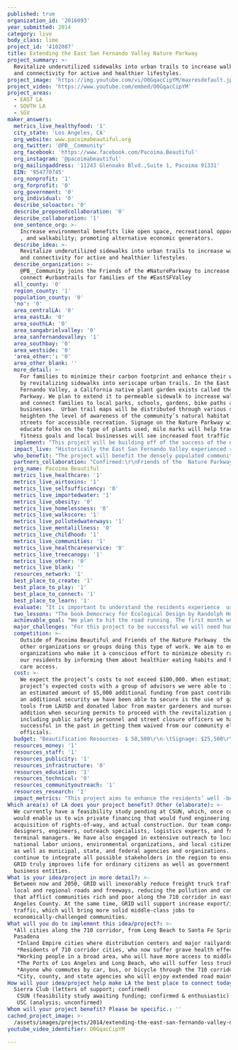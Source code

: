 ```yaml
---
published: true
organization_id: '2016093'
year_submitted: 2014
category: live
body_class: lime
project_id: '4102087'
title: Extending the East San Fernando Valley Nature Parkway
project_summary: >-
  Revitalize underutilized sidewalks into urban trails to increase walkability
  and connectivity for active and healthier lifestyles. 
project_image: 'https://img.youtube.com/vi/O0GqacCipYM/maxresdefault.jpg'
project_video: 'https://www.youtube.com/embed/O0GqacCipYM'
project_areas:
  - EAST LA
  - SOUTH LA
  - SGV
maker_answers:
  metrics_live_healthyfood: '1'
  city_state: 'Los Angeles, CA'
  org_website: www.pacoimabeautiful.org
  org_twitter: '@PB__Community'
  org_facebook: 'https://www.facebook.com/Pacoima.Beautiful'
  org_instagram: '@pacoimabeautiful'
  org_mailingaddress: '11243 Glenoaks Blvd.,Suite 1, Pacoima 91331'
  EIN: '954770745'
  org_nonprofit: '1'
  org_forprofit: '0'
  org_government: '0'
  org_individual: '0'
  describe_soloactor: '0'
  describe_proposedcollaboration: '0'
  describe_collaboration: '1'
  one_sentence_org: >-
    Increase environmental benefits like open space, recreational opportunities
    , and walkability; promoting alternative economic generators.
  describe_idea: >-
    Revitalize underutilized sidewalks into urban trails to increase walkability
    and connectivity for active and healthier lifestyles. 
  describe_organization: >-
    @PB__Community joins the Friends of the #NatureParkway to increase and
    connect #urbantrails for families of the #EastSFValley 
  all_county: '0'
  region_county: '1'
  population_county: '0'
  'no': '0'
  area_centralLA: '0'
  area_eastLA: '0'
  area_southLA: '0'
  area_sangabrielvalley: '0'
  area_sanfernandovalley: '1'
  area_southbay: '0'
  area_westside: '0'
  'area_other:': '0'
  area_other_blank: ''
  more_detail: >-
    For families to minimize their carbon footprint and enhance their well-being
    by revitalizing sidewalks into xeriscape urban trails. In the East San
    Fernando Valley, a California native plant garden exists called the Nature
    Parkway. We plan to extend it to permeable sidewalk to increase walkability
    and connect families to local parks, schools, gardens, bike paths and
    businesses.  Urban trail maps will be distributed through various sources to
    heighten the level of awareness of the community’s natural habitat and safe
    streets for accessible recreation. Signage on the Nature Parkway will
    educate folks on the type of plants used, mile marks will help track users'
    fitness goals and local businesses will see increased foot traffic. 
  implement: "This project will be building off of the success of the existing Nature Parkway. First we will re-engage the Friends of the Nature Parkway made up of community groups, organizations, businesses, students and residents who were instrumental in establishing the Nature Parkway and still are involved in maintaining the urban trail.  The first phase of community dialogue events will inform the local community about how to get involved with revitalizing their sidewalk spaces into safe urban trails. Surveys will be collected to inform us the extent of current sidewalk space utilization. \r\nThrough a community involved assessment, the pre-selected sidewalks connecting to the existing Nature Parkway, will identify the type of beautification resources needed for each block. Whether it is planning more native plants, covering areas with decomposed granite or cleaning the current landscape, a log of needs will inform the beautification plan. The main project leaders will be responsible for acquiring all necessary permits. A partial allocation of awarded funds will be used to offer light food and refreshments to community members who are involved the process. Informational signage for the type of plants used will be designed and installed. The signs will look similar to what is seen in local city and state parks. The result will be a detailed list of the number of tools and other resources to revitalize sidewalks into complete urban trails. \r\nOur ongoing contributors and LA 2050 funding will make gathering all of the resources required possible to complete the beautification phases. We will outreach to local surrounding businesses to attain the right tools to complete the Nature Parkway project. Community events that provide connections to community resources, free delicious healthy food, hydration stations and fun will create a public space for community members to unite for a common cause. These events will be open to all community residents and businesses that have a stake in this community investment. We will outreach to nearby schools, community organizations and other members using social media outlets. Groups will be made up of folks who either want to plant, remove debris, or install signage along the Nature Parkway. These volunteers will be made up of original and new Friends of the Nature Parkway. Our relationship and increased engagement will be made possible by facilitating continuous communication in a public sphere.\r\n"
  impact_live: "Historically the East San Fernando Valley experienced racial segregation and continuous resource disparities which negatively affected the built environment and health of its residents. In one of the target neighborhoods, Pacoima, residents experience some of the highest rates of obesity (17%) and asthma (20%.) Our neighborhoods are park poor (54 acres) and decades of unregulated business activity attributed to increased levels of toxicity. Specifically, this project’s safe urban trails will bring together Pacoima, Arleta and Mission Hills through safe walkable sidewalks. Stakeholders will have an aesthetic drought resistant landscaped path that is long term self-sustaining, uses minimal water, while restoring the user’s health and balancing the eco-system. Urban trail maps will help all visitors and locals to recognize and use the revitalized environment which helps to make them feel safer, healthier and better connected to the services and goods they require. Together we will put more eyes on the street and leave the car in the garage. \r\nCommunity stewardship will form a sense of ownership for the project because the sidewalk will be restored by every one of us. Those who partake in the planting will be able to adopt the plant and secure its longevity. Children and adults alike will be establishing roots in our community. A powerful method to bring along change in our community is to offer opportunities for education and hands on experience. The main group of organizers will produce a revitalization plan that has minimal maintenance while mimicking natural systems to create beautiful living spaces that nourish people and celebrate nature. \r\nThe project will also be a place to learn how to maintain a clean and healthy environment as well as establishing a more active lifestyle. Informational signage will be installed, similar to what is seen in local city and state parks.  Mile markers along the path will help the user track their distance in the hopes that they reach their fitness goals. The user will be informed on how the habitat enhances not only their well-being but also that of the native animals. Local schools will now have an accessible native plant path enabling hands on learning. Children will become health champions. Minimizing our carbon footprint by being on foot or bicycle can increase mobility, put more eyes on the street, increase community stewardship and stimulate local business activity.\r\n"
  who_benefit: "The project will benefit the densely populated communities living in close proximity to four connected streets (Devonshire St., Canterbury Ave., Van Nuys Blvd., and San Fernando Rd.) , approximately a 7 mile distance.  All stakeholders ranging from households, to educators, to business owners will benefit. When residents feel safe to walk in their neighborhoods instead of jumping into their car, residents will re-familiarize themselves with the type of pedestrian friendly culture they or their older relatives’ experience before coming to this country. \r\nFrom an early age small children will grow up knowing walking up and down urban trails is the thing to do. This opportunity will secure them with the safety they need to grow stronger. Playing outside and discovering the animals that use the urban trail as their habitat can be a game of show and tell for parent and child. The expanded tree canopy coverage would be ideal for parents to push strollers and for seniors to increase mobility. Parents can feel secure to let their children off the stroller since the extra green foliage will act as a buffer between them and the street.\r\nFor school children to be part of a LA2050 initiative that makes their own LA neighborhood a better place to live will make them long term community stewards for a better well-being. Walking to and from school can be their new norm. Along the trail exists three schools with approximately 3300 students cumulatively and one highly used park. The urban trails will better connect them to their school and park of choice.\r\nCanterbury Avenue has a very special grove, lined with nurseries and community gardens. The urban trail will create a safe path to Arleta High School, Beachy Ave. Elementary School, Canterbury Elementary and Branford Park. An opportunity exists to bring the first farmer’s market to this area. The uptick in foot traffic and increase promotion through the urban trail map will stimulate the local economy. \r\nSan Fernando Road stretches over 1.5 miles for residents to walk, ride, or run. The busy street is well lit and plants are starting to grow and blossom bright floral colors. It is already highly utilized because of the number of commuter bus stops. On Van Nuys Blvd. a color explosion occurred when youth driven art mural projects started to replace graffiti. Along the pathway users have accessibility to city resources through the neighborhood City Hall offices, postal office, library, health services and restaurants.\r\n"
  partners_collaboration: "Confirmed:\r\nFriends of the  Nature Parkway: Offices of Congreesman Tony Cardenas, Los Angeles County Supervisor Zev Yaroslavsky, Senator Padilla, Assemblymember Bocanegra, LA City  Councilmembers Nury Martinez and Felipe Fuentes; Students from: Arleta High School Eco-Club, Valor Academy, San Fernando High School, Neighborhood Councils: Mission Hills, Arleta, Pacoima, Panorama City; Community Based Organizations: Initiating Change in Our Neighborhood, Comision Femenil SFV,  Los Angeles City Waste Management, Laborer Locals 300; Neighborhood Watch Groups: Mission Area LAPD, Mission Hills Basic Car, Arleta Community Watch Dogs; Tajo Landscape\r\nPending:\r\nCommunity bike and ride groups; community gardeners; LA Street Vendors Campaign; Northeast Valley Health Corporation, Valley Care Community Consortium,  LA Food Policy Council; Los Angeles Mayor Garcetti; LAUSD Board member , Monica Ratlliff; Sylmar High School Horticulture Department; San Fernando Community Health Center, Proyecto del Barrio, M.E.N.D; Tia Chucha’s;Tree People, LA Open Acres\r\nEach of these partners share the value of revitalizing our sidewalks to increase the number of safe streets, enhance our resident’s health and improve the environment. In some form or another they all contributed resources whether they be tools, labor, expertise, promotion, labor, monetary contribution or volunteer hours to turn a blighted sidewalk into a nature parkway. Five years later they are still waiting for us to stretch the parkway into more urban trails. For this project we will have to re-ignite the conversation with all of our past partners and form new partnerships.\r\nThe three main factors which are critical to our success are leadership, communication and teamwork. The Nature Parkway’s project manager will help make it possible to extend urban trails because of her  leadership ability to pay attention to detail without undermining the biggest asset which are the partners and residents. She will help us get the right team members to the decision making table. Communication will be key, since no formal group already exists to carry on the work. Continuous communication will help keep all informed in the project’s process. Lastly teamwork is necessary to understand what is going well and what needs to be ameliorated. Volunteers including experts who donate services will be engaged by the opportunity to self-identify their role and execute the right action leading towards the main goal.\r\n"
  org_name: Pacoima Beautiful
  metrics_live_healthcare: '1'
  metrics_live_airtoxins: '1'
  metrics_live_selfsufficiency: '0'
  metrics_live_importedwater: '1'
  metrics_live_obesity: '0'
  metrics_live_homelessness: '0'
  metrics_live_walkscore: '1'
  metrics_live_pollutedwaterways: '1'
  metrics_live_mentalillness: '0'
  metrics_live_childhood: '1'
  metrics_live_communities: '1'
  metrics_live_healthcareservice: '0'
  metrics_live_treecanopy: '1'
  metrics_live_other: '0'
  metrics_live_blank: ''
  resources_network: '1'
  best_place_to_create: '1'
  best_place_to_play: '1'
  best_place_to_connect: '1'
  best_place_to_learn: '1'
  evaluate: "It is important to understand the residents experience  using the local environment as their choice for exercise, mobility and their connection to the community and nature. Quantitative and qualitative measurements will be gathered by developing pre and post-tests. We will also gather feedback on the urban trail map’s purpose and verify if it is user friendly. \r\nA pre-test survey will ask residents, living in close proximity to the urban trail target area to  inform us of the extent of current sidewalk space utilization for exercise, mobility and connection to the community and nature. After the beautification phases are completed we will survey the local community through questionnaires and observational studies to rate the utilization of the urban trails in the same four areas. By measuring the utilization of the urban trail map we  plan to set up a forum to gather comments and take inventory of the number of maps taken from distribution sites. There will be an intensive marketing campaign for the urban trail map where we ask the community to help us publicize, as well as for community organizations and businesses to add a link to their websites. In addition to having the map online, we will be able to measure via Google analytics  the number of times the pdf link is opened, “followed”, “re-tweeted,” or “liked” relative to the social media outlets used.   \r\n"
  two_lessons: "The book Democracy for Ecological Design by Randolph Hester  proposes remedies such as this project. The book is intended for any community advocate who wants to change their community’s environment. \r\nThe MIT Press offers this explanation: \r\nHester argues that it is only by combining the powerful forces of ecology and democracy that the needed revolution in design will take place. Democracy bestows freedom; ecology creates responsible freedom by explaining our interconnectedness with all creatures. Hester's new design principles are founded on three fundamental issues that integrate democracy and ecology: enabling form, resilient form, and impelling form. Urban design must enable us to be communities rather than zoning-segregated enclaves and to function as informed democracies. A simple bench at a centrally located post office, for example, provides an opportunity for connection and shared experience. Cities must be ecologically resilient rather than ecologically imperiled, adaptable to the surrounding ecology rather than dependent on technological fixes. Resilient form turns increased urban density, for example, into an advantage. And cities should impel us by joy rather than compel us by fear; good cities enrich us rather than limit us. http://mitpress.mit.edu/books/design-ecological-democracy\r\n\r\nThe 2014 study Economic Value of Walkability by Todd Alexander Litman from  Victoria Transport Policy Institute describes the importance of having non-motorized transport. \r\nAbstract insert:\r\nWalking and walkability provide a variety of benefits, including basic mobility, consumer cost savings, cost savings (reduced external costs), efficient land use, community livability, improved fitness and public health, economic development, and support for equity objectives. http://www.vtpi.org/walkability.pdf\r\n"
  achievable_goal: "We plan to hit the road running. The first month would be to regroup the Friends of the Nature Parkway, which includes all the representatives from the confirmed organizations who have a vested interest in there being more urban trails in  the East San Fernando Valley. Together we were able to complete the first trail of the Nature Parkway in less than 6 months. Important discussions and decisions will be formed around the budget, implementation of a timeline and securing resources including volunteers. Once the strategy is developed we will be able to carry through a detailed marketing campaign that increases the community’s awareness and engages them to participate. By starting with a strategy meeting we will be able to identify and bring the right team to the table so that we each understand our role to reach our goal of increased safe urban trails to increase walkability , enhance the community’s wellness and revitalize their public spaces. \r\n\r\nIn 2010 with the initial Nature Parkway the community came together to revitalize a sidewalk, within 4 months we were able to seek sponsorships to supplement the community beautification grant we received and allocate funding towards: debris removal, signage design and manufacturing, irrigation installation, planting over 500 native plants, community informative events and one community day of planting. It was remarkable how a little over two hundreds residents turned out to the community day of planting. What we thought would take about 4 hours of sidewalk revitalization including cleanup and planting, lasted only 2 hours. It is remarkable what can happen when the community is called to action and they show up. \r\n\r\nWe hope to hit the following milestones before next fall. By the first quarter we will be able to engage the community before students break for the holidays and while residents are spending more time at home before, during, and after the holidays. While our outreach team increases awareness about the project to the community, the project lead will secure all resources for the Beautification Day. We hope to have the planting and signage installation to be complete by mid spring. Before school breaks for summer the urban map trial maps will be printed and available online. During the summer we will bring all of our volunteers and residents together to have trail map release informative events and celebrations to extend the Nature Parkway to more urban trials which can strengthen our well-being"
  major_challenges: "For this project to be successful we will need hundreds of urban trail ambassadors. Once we have identified individuals who share our vision and can speak about the project’s goals we will be able to change  any antagonistic  views which NIMBYs at times cultivate. NIMBYS (not in my back yard) who often have a negative perspective on community change and revitalization efforts scheduled to occur in close proximity to their home can sometimes constrain progress. All of our community meetings will be open to the public therefore if NIMBYs aggressively stand against progress or if a collective forms to counter our goals we will have to negotiate to our best ability and bring them to our side. Often times we have learned by listening to their concerns and informing them how we can come to a solution that suffices both of our groups we can proceed as scheduled. \r\n\r\nAnother barrier which can inhibit our progress is securing permits which allow us to plant on city owned sidewalk space and schedule street closures with the support of public safety. Our proactive approach to this bureaucratic dilemma will be minimized by our strategic approach of strengthening our relationships with elected officials who oversee departments such as public safety, fire, transportation and public works. It is also advantageous that Pacoima Beautiful’ s past executive director is now our target area’s Los Angeles City Council representative. Both City Councilmember Fuentes and Martinez supported the Nature Parkway in the past and we look forward to working with them in the future.  \r\n"
  competition: >-
    Outside of Pacoima Beautiful and Friends of the Nature Parkway  there are no
    other organizations or groups doing this type of work. We aim to engage
    organizations who make it a conscious effort to minimize obesity rates in
    our residents by informing them about healthier eating habits and health
    care access.  
  cost: >-
    We expect the project’s costs to not exceed $100,000. When estimating the
    project’s expected costs with a group of advisors we were able to identify
    an estimated amount of $5,000 additional funding from past contributors. As
    an additional security we have been able to secure is the use of gardening
    tools from LAUSD and donated labor from master gardeners and nurseries. In
    addition when securing permits to proceed with the revitalization plans
    including public safety personnel and street closure officers we have been
    successful in the past in getting them waived from our community elected
    officials.  
  budget: "Beautification Resources- $ 50,500\r\n-\tSignage: $25,500\r\nNature Parkway/Urban Trails location posts, mile markers, sponsorship plaques, installation, informative plant signs, “pick up after your dog” posts \r\n-\tMaps: $2000\r\nDesign and Print urban trail maps\r\n-\tPlants: $ 5,000\r\nCA native plants\r\n-\tSoil: $7000\r\nDecomposed granite purchase and delivery\r\n-\tLabor: $ 5,000\r\nTop soil removal, damaged tree/plant removal\r\n-\tMaintenance: $2000\r\nWeed removal and debris disposal\r\n-\tPermits: $1000\r\nPlanting and community events\r\n-\tPortable Water for first quarter post planting: $3000\r\n\r\nMarketing $2,500\r\n-\tCommunity information and planting events:  2,000\r\n7 events- (food, water, paper goods, tables, chairs, porta potties, first aid supplies, storage buckets, ice)\r\n-\tStreet marketing: $500\r\nPosters, banners, flyers\r\n-\tSocial media: priceless\r\n\r\n\r\nPersonnel $47,000\r\n-\tConsultants: $ 37,000\r\nProject Lead, community facilitator, evaluation, web page design, social media updates, gas mileage, travel, phone\r\n-\tPacoima Beautiful Bookkeeper- $1000\r\n-\tProject Management (Pacoima Beautiful Staffer)- $7813\r\n-\tOffice space usage and supplies-  $1187\r\n"
  resources_money: '1'
  resources_staff: '1'
  resources_publicity: '1'
  resources_infrastructure: '0'
  resources_education: '1'
  resources_technical: '0'
  resources_communityoutreach: '1'
  resources_research: '1'
  impact_metrics: "This project aims to enhance the residents’ well -being and revitalize the environment. By doing so there will be more active residents exercising or simply increase the amount of time they spent outside of their homes to enjoy their community. By referring to the urban trail map residents from all ages will get to know where to access healthy food options, where to begin their routine walk, run, skate or bike ride all while enjoying the shade and light breeze currently provided by the existing environment.  \r\n-\tTrail will better connect people to health care providers and also aid in preventative care by allowing people better access to physical activity. \r\n-\tAdding green space and a alternative mobility route will cut down on driving and lower pollution levels.\r\n-\tAdding permeable surfaces will replenish groundwater and lessen the need for imported water.\r\n-\tAdding swales and permeable surfaces will capture and treat stormwater runoff before it pollutes local waterways\r\n-\tProvide children with opportunities for physical activity and create a safe new space for them to play and access neighborhood amenities.\r\n-\tThis will help Pacoima, Arleta and Mission Hills address climate change by conserving water, lowering the urban heat island affect, and addressing air pollution. It will create a more sustainable and resilient community.\r\n"
Which area(s) of LA does your project benefit? Other (elaborate): >-
  We currently have a feasibility study pending at CSUN, which, once completed,
  would enable us to win private financing that would fund engineering,
  acquisition of rights-of-way, and actual construction. Our team comprises
  designers, engineers, outreach specialists, logistics experts, and former
  terminal managers. We have also engaged in extensive outreach to local and
  national labor unions, environmental organizations, and local citizens groups,
  as well as municipal, state, and federal agencies and organizations. We will
  continue to integrate all possible stakeholders in the region to ensure that
  GRID truly improves life for ordinary citizens as well as government and
  business entities.
What is your idea/project in more detail?: >-
  Between now and 2050, GRID will inexorably reduce freight truck traffic on
  local and regional roads and freeways, reducing the pollution and congestion
  that afflict communities rich and poor along the 710 corridor in eastern Los
  Angeles County. At the same time, GRID will support increase export/import
  traffic, which will bring more solid middle-class jobs to
  economically-challenged communities.
What will you do to implement this idea/project?: >-
  *All cities along the 710 corridor, from Long Beach to Santa Fe Springs to
  Pasadena
   *Inland Empire cities where distribution centers and major railyards are sited (eg, Colton, San Bernardino)
   *Residents of 710 corridor cities, who now suffer grave health effects from diesel pollution and intense traffic congestion
   *Working people in a broad area, who will have more access to middle-skill jobs that pay well in warehousing and distribution, as well as the docks and railyards.
   *The Ports of Los Angeles and Long Beach, who will suffer less truck traffic and will find new developable land in areas no longer needed for container storage
   *Anyone who commutes by car, bus, or bicycle through the 710 corridor, since GRID will take large numbers of heavy trucks off the roads and freeways
   *City, county, and state agencies who will enjoy extended road maintenance intervals as truck traffic is thinned out
How will your idea/project help make LA the best place to connect today? In LA2050?: |-
  Sierra Club (letters of support; confirmed)
   CSUN (feasibility study awaiting funding; confirmed & enthusiastic)
   USC (analysis; unconfirmed)
Whom will your project benefit? Please be specific.: ''
cached_project_image: >-
  /assets/images/projects/2014/extending-the-east-san-fernando-valley-nature-parkway/img.youtube.com/vi/O0GqacCipYM/maxresdefault.jpg
youtube_video_identifier: O0GqacCipYM

---
```

